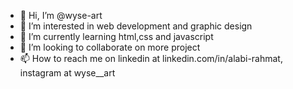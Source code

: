 - 👋 Hi, I’m @wyse-art
- 👀 I’m interested in web development and graphic design
- 🌱 I’m currently learning html,css and javascript 
- 💞️ I’m looking to collaborate on more project
- 📫 How to reach me on linkedin at linkedin.com/in/alabi-rahmat, instagram at wyse__art
  
<!---
wyse-art/wyse-art is a ✨ special ✨ repository because its `README.md` (this file) appears on your GitHub profile.
You can click the Preview link to take a look at your changes.
--->
